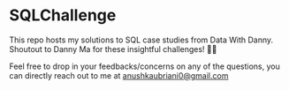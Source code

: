 # SQLChallenge

This repo hosts my solutions to SQL case studies from Data With Danny. Shoutout to Danny Ma for these insightful challenges! 👋🏻

Feel free to drop in your feedbacks/concerns on any of the questions, you can directly reach out to me at anushkaubriani0@gmail.com
